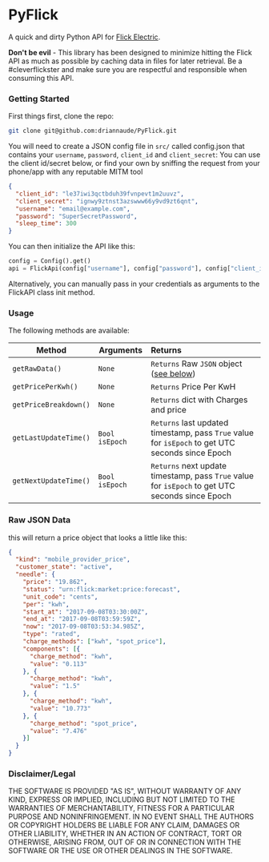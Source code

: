 # PyFlick
A quick and dirty Python API for [Flick Electric](https://flickelectric.co.nz).

**Don't be evil** - This library has been designed to minimize hitting the Flick API as much as possible by caching data in files for later retrieval. Be a #cleverflickster and make sure you are respectful and responsible when consuming this API.

### Getting Started

First things first, clone the repo:

```bash
git clone git@github.com:driannaude/PyFlick.git
```

You will need to create a JSON config file in `src/` called config.json that contains your `username`, `password`, `client_id` and `client_secret`:
You can use the client id/secret below, or find your own by sniffing the request from your phone/app with any reputable MITM tool
```json
{
  "client_id": "le37iwi3qctbduh39fvnpevt1m2uuvz",
  "client_secret": "ignwy9ztnst3azswww66y9vd9zt6qnt",
  "username": "email@example.com",
  "password": "SuperSecretPassword",
  "sleep_time": 300
}
```

You can then initialize the API like this:

```python
config = Config().get()
api = FlickApi(config["username"], config["password"], config["client_id"], config["client_secret"])
```

Alternatively, you can manually pass in your credentials as arguments to the FlickAPI class init method.

### Usage

The following methods are available:

|Method |Arguments |Returns |
|-------|----------|:--------|
|`getRawData()`| `None`| `Returns` Raw `JSON` object ([see below](#raw-json-data)) |
|`getPricePerKwh()`| `None`| `Returns` Price Per KwH |
|`getPriceBreakdown()`| `None`| `Returns` dict with Charges and price|
|`getLastUpdateTime()`| `Bool isEpoch` | `Returns` last updated timestamp, pass `True` value for `isEpoch` to get UTC seconds since Epoch |
|`getNextUpdateTime()`| `Bool isEpoch` | `Returns` next update timestamp, pass `True` value for `isEpoch` to get UTC seconds since Epoch | |


### Raw JSON Data
this will return a price object that looks a little like this:

```json
{
  "kind": "mobile_provider_price",
  "customer_state": "active",
  "needle": {
    "price": "19.862",
    "status": "urn:flick:market:price:forecast",
    "unit_code": "cents",
    "per": "kwh",
    "start_at": "2017-09-08T03:30:00Z",
    "end_at": "2017-09-08T03:59:59Z",
    "now": "2017-09-08T03:53:34.985Z",
    "type": "rated",
    "charge_methods": ["kwh", "spot_price"],
    "components": [{
      "charge_method": "kwh",
      "value": "0.113"
    }, {
      "charge_method": "kwh",
      "value": "1.5"
    }, {
      "charge_method": "kwh",
      "value": "10.773"
    }, {
      "charge_method": "spot_price",
      "value": "7.476"
    }]
  }
}
```

### Disclaimer/Legal
THE SOFTWARE IS PROVIDED "AS IS", WITHOUT WARRANTY OF ANY KIND, EXPRESS OR
IMPLIED, INCLUDING BUT NOT LIMITED TO THE WARRANTIES OF MERCHANTABILITY,
FITNESS FOR A PARTICULAR PURPOSE AND NONINFRINGEMENT. IN NO EVENT SHALL THE
AUTHORS OR COPYRIGHT HOLDERS BE LIABLE FOR ANY CLAIM, DAMAGES OR OTHER
LIABILITY, WHETHER IN AN ACTION OF CONTRACT, TORT OR OTHERWISE, ARISING FROM,
OUT OF OR IN CONNECTION WITH THE SOFTWARE OR THE USE OR OTHER DEALINGS IN
THE SOFTWARE.

